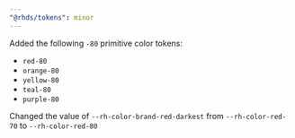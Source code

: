 ```yaml
---
"@rhds/tokens": minor
---
```


Added the following `-80` primitive color tokens:
- `red-80`
- `orange-80`
- `yellow-80`
- `teal-80`
- `purple-80`

Changed the value of `--rh-color-brand-red-darkest` from `--rh-color-red-70` to `--rh-color-red-80`
